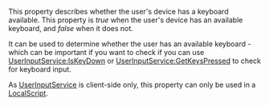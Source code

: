 This property describes whether the user's device has a keyboard
available. This property is _true_ when the user's device has an available
keyboard, and _false_ when it does not.

It can be used to determine whether the user has an available keyboard -
which can be important if you want to check if you can use
[UserInputService:IsKeyDown](https://create.roblox.com/docs/reference/engine/classes/UserInputService#IsKeyDown) or [UserInputService:GetKeysPressed](https://create.roblox.com/docs/reference/engine/classes/UserInputService#GetKeysPressed) to check
for keyboard input.

As [UserInputService](https://create.roblox.com/docs/reference/engine/classes/UserInputService) is client-side only, this property can only be used
in a [LocalScript](https://create.roblox.com/docs/reference/engine/classes/LocalScript).